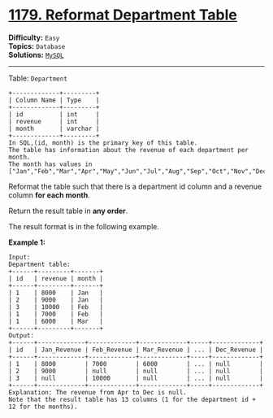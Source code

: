 # [1179. Reformat Department Table](https://leetcode.com/problems/reformat-department-table/)

**Difficulty:** `Easy`  
**Topics:** `Database`  
**Solutions:** [`MySQL`](../../src/sql/challenges/ReformatDepartmentTable.sql)  

---

Table: `Department`

```
+-------------+---------+
| Column Name | Type    |
+-------------+---------+
| id          | int     |
| revenue     | int     |
| month       | varchar |
+-------------+---------+
In SQL,(id, month) is the primary key of this table.
The table has information about the revenue of each department per month.
The month has values in ["Jan","Feb","Mar","Apr","May","Jun","Jul","Aug","Sep","Oct","Nov","Dec"].
```

Reformat the table such that there is a department id column and a revenue column **for each month**.

Return the result table in **any order**.

The result format is in the following example.

**Example 1:**

```
Input: 
Department table:
+------+---------+-------+
| id   | revenue | month |
+------+---------+-------+
| 1    | 8000    | Jan   |
| 2    | 9000    | Jan   |
| 3    | 10000   | Feb   |
| 1    | 7000    | Feb   |
| 1    | 6000    | Mar   |
+------+---------+-------+
Output: 
+------+-------------+-------------+-------------+-----+-------------+
| id   | Jan_Revenue | Feb_Revenue | Mar_Revenue | ... | Dec_Revenue |
+------+-------------+-------------+-------------+-----+-------------+
| 1    | 8000        | 7000        | 6000        | ... | null        |
| 2    | 9000        | null        | null        | ... | null        |
| 3    | null        | 10000       | null        | ... | null        |
+------+-------------+-------------+-------------+-----+-------------+
Explanation: The revenue from Apr to Dec is null.
Note that the result table has 13 columns (1 for the department id + 12 for the months).
```